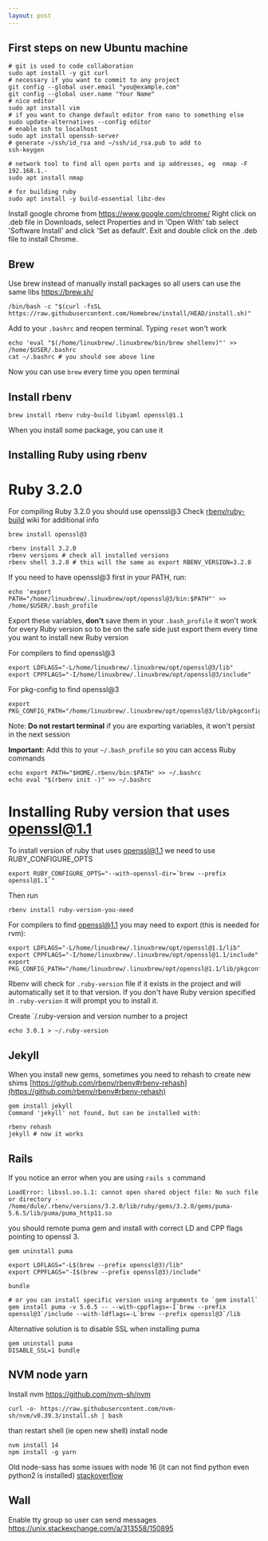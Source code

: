 ```yaml
---
layout: post
---
```



## First steps on new Ubuntu machine

```
# git is used to code collaboration
sudo apt install -y git curl
# necessary if you want to commit to any project
git config --global user.email "you@example.com"
git config --global user.name "Your Name"
# nice editor
sudo apt install vim
# if you want to change default editor from nano to something else
sudo update-alternatives --config editor
# enable ssh to localhost
sudo apt install openssh-server
# generate ~/ssh/id_rsa and ~/ssh/id_rsa.pub to add to
ssh-keygen

# network tool to find all open ports and ip addresses, eg  nmap -F 192.168.1.-
sudo apt install nmap

# for building ruby
sudo apt install -y build-essential libz-dev
```

Install google chrome from <https://www.google.com/chrome/>
Right click on .deb file in Downloads, select Properties and in 'Open With' tab select 'Software Install' and click 'Set as default'. Exit and double click on the .deb file to install Chrome.

## Brew

Use brew instead of manually install packages so all users can use the same libs
<https://brew.sh/>

```
/bin/bash -c "$(curl -fsSL https://raw.githubusercontent.com/Homebrew/install/HEAD/install.sh)"
```

Add to your `.bashrc` and reopen terminal. Typing `reset` won't work

```
echo 'eval "$(/home/linuxbrew/.linuxbrew/bin/brew shellenv)"' >> /home/$USER/.bashrc
cat ~/.bashrc # you should see above line
```
Now you can use `brew` every time you open terminal

## Install rbenv
```
brew install rbenv ruby-build libyaml openssl@1.1
```

When you install some package, you can use it

## Installing Ruby using rbenv

# Ruby 3.2.0

For compiling Ruby 3.2.0 you should use openssl@3
Check [rbenv/ruby-build](https://github.com/rbenv/ruby-build/wiki) wiki for additional info

```
brew install openssl@3

rbenv install 3.2.0
rbenv versions # check all installed versions
rbenv shell 3.2.0 # this will the same as export RBENV_VERSION=3.2.0
```

If you need to have openssl@3 first in your PATH, run:
```
echo 'export PATH="/home/linuxbrew/.linuxbrew/opt/openssl@3/bin:$PATH"' >> /home/$USER/.bash_profile
```

Export these variables, **don't** save them in your `.bash_profile` it won't work for every Ruby version so to be on the safe side just export them every time you want to install new Ruby version

For compilers to find openssl@3
```
export LDFLAGS="-L/home/linuxbrew/.linuxbrew/opt/openssl@3/lib"
export CPPFLAGS="-I/home/linuxbrew/.linuxbrew/opt/openssl@3/include"
```

For pkg-config to find openssl@3
```
export PKG_CONFIG_PATH="/home/linuxbrew/.linuxbrew/opt/openssl@3/lib/pkgconfig"
```

Note: **Do not restart terminal** if you are exporting variables, it won't persist in the next session

**Important:**
Add this to your `~/.bash_profile` so you can access Ruby commands

```
echo export PATH="$HOME/.rbenv/bin:$PATH" >> ~/.bashrc
echo eval "$(rbenv init -)" >> ~/.bashrc
```

# Installing Ruby version that uses openssl@1.1

To install version of ruby that uses openssl@1.1 we need to use RUBY_CONFIGURE_OPTS

```
export RUBY_CONFIGURE_OPTS="--with-openssl-dir=`brew --prefix openssl@1.1`"
```

Then run 
```
rbenv install ruby-version-you-need
```

For compilers to find openssl@1.1 you may need to export (this is needed for rvm):

```
export LDFLAGS="-L/home/linuxbrew/.linuxbrew/opt/openssl@1.1/lib"
export CPPFLAGS="-I/home/linuxbrew/.linuxbrew/opt/openssl@1.1/include"
export PKG_CONFIG_PATH="/home/linuxbrew/.linuxbrew/opt/openssl@1.1/lib/pkgconfig"
```

Rbenv will check for `.ruby-version` file if it exists in the project and will automatically set it to that version. If you don't have Ruby version specified in `.ruby-version` it will prompt you to install it.

Create `/.ruby-version and version number to a project

```
echo 3.0.1 > ~/.ruby-version
```

## Jekyll

When you install new gems, sometimes you need to rehash to create new shims
[https://github.com/rbenv/rbenv#rbenv-rehash](https://github.com/rbenv/rbenv#rbenv-rehash)

```
gem install jekyll
Command 'jekyll' not found, but can be installed with:

rbenv rehash
jekyll # now it works
```

## Rails

If you notice an error when you are using `rails s` command
```
LoadError: libssl.so.1.1: cannot open shared object file: No such file or directory - /home/dule/.rbenv/versions/3.2.0/lib/ruby/gems/3.2.0/gems/puma-5.6.5/lib/puma/puma_http11.so
```
you should remote puma gem and install with correct LD and CPP flags pointing to
openssl 3.
```
gem uninstall puma

export LDFLAGS="-L$(brew --prefix openssl@3)/lib"
export CPPFLAGS="-I$(brew --prefix openssl@3)/include"

bundle

# or you can install specific version using arguments to `gem install`
gem install puma -v 5.6.5 -- --with-cppflags=-I`brew --prefix openssl@3`/include --with-ldflags=-L`brew --prefix openssl@3`/lib
```

Alternative solution is to disable SSL when installing puma
```
gem uninstall puma
DISABLE_SSL=1 bundle
```

## NVM node yarn

Install nvm <https://github.com/nvm-sh/nvm>

```
curl -o- https://raw.githubusercontent.com/nvm-sh/nvm/v0.39.3/install.sh | bash
```
than restart shell (ie open new shell) install node
```
nvm install 14
npm install -g yarn
```

Old node-sass has some issues with node 16 (it can not find python even python2
is installed)
[stackoverflow](https://stackoverflow.com/questions/67241196/error-no-template-named-remove-cv-t-in-namespace-std-did-you-mean-remove)

## Wall

Enable tty group so user can send messages
<https://unix.stackexchange.com/a/313558/150895>
